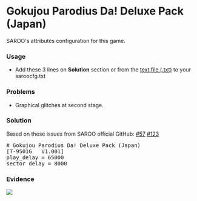 # Gokujou Parodius Da! Deluxe Pack (Japan)

SAROO's attributes configuration for this game.

### Usage

- Add these 3 lines on **Solution** section or from the [text file (.txt)](./config.txt) to your saroocfg.txt

### Problems

- Graphical glitches at second stage.

### Solution

Based on these issues from SAROO official GitHub:
[#57](https://github.com/tpunix/SAROO/issues/57)
[#123](https://github.com/tpunix/SAROO/issues/123)

<pre># Gokujou Parodius Da! Deluxe Pack (Japan)
[T-9501G   V1.001]
play_delay = 65000 
sector_delay = 8000</pre>

### Evidence

[![](https://img.youtube.com/vi/W1m8PnKwCFY/0.jpg)](https://youtu.be/W1m8PnKwCFY)
